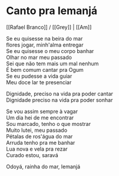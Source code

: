 # Canto pra Iemanjá

[[Rafael Branco]] / [[Grey]] | [[Am]]

Se eu quisesse na beira do mar  
flores jogar, minh'alma entregar  
Se eu quisesse o meu corpo banhar  
Olhar no mar meu passado  
Sei que não tem mais um mal nenhum  
É bem comum cantar pra Ogum  
Se eu pudesse a vida guiar  
Meu doce lar te presenciar

Dignidade, preciso na vida pra poder cantar  
Dignidade preciso na vida pra poder sonhar

Se vou assim sempre à vagar  
Um dia hei de me encontrar  
Sou marcado, tenho o que mostrar  
Muito lutei, meu passado  
Pétalas de ros'água do mar  
Arruda tenho pra me banhar  
Lua nova e vela pra rezar  
Curado estou, saravá

Odoyá, rainha do mar, Iemanjá